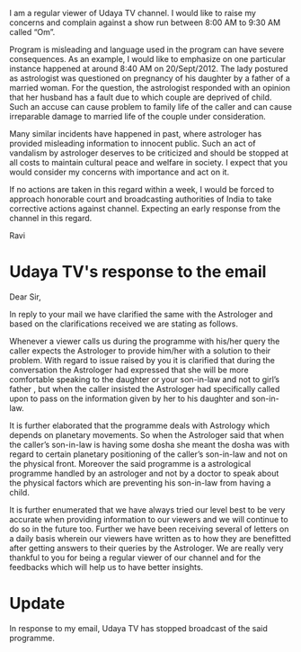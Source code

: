 I am a regular viewer of Udaya TV channel. I would like to raise my
concerns and complain against a show run between 8:00 AM to 9:30 AM
called “Om”.

Program is misleading and language used in the program can have severe
consequences. As an example, I would like to emphasize on one particular
instance happened at around 8:40 AM on 20/Sept/2012. The lady postured
as astrologist was questioned on pregnancy of his daughter by a father
of a married woman. For the question, the astrologist responded with an
opinion that her husband has a fault due to which couple are deprived of
child. Such an accuse can cause problem to family life of the caller and
can cause irreparable damage to married life of the couple under
consideration.

Many similar incidents have happened in past, where astrologer has
provided misleading information to innocent public. Such an act of
vandalism by astrologer deserves to be criticized and should be stopped
at all costs to maintain cultural peace and welfare in society. I expect
that you would consider my concerns with importance and act on it.

If no actions are taken in this regard within a week, I would be forced
to approach honorable court and broadcasting authorities of India to
take corrective actions against channel. Expecting an early response
from the channel in this regard.

Ravi

# Udaya TV's response to the email

Dear Sir,

In reply to your mail we have clarified the same with the Astrologer and
based on the clarifications received we are stating as follows.

Whenever a viewer calls us during the programme with his/her query the
caller expects the Astrologer to provide him/her with a solution to
their problem. With regard to issue raised by you it is clarified that
during the conversation the Astrologer had expressed that she will be
more comfortable speaking to the daughter or your son-in-law and not to
girl’s father , but when the caller insisted the Astrologer had
specifically called upon to pass on the information given by her to his
daughter and son-in-law.

It is further elaborated that the programme deals with Astrology which
depends on planetary movements. So when the Astrologer said that when
the caller’s son-in-law is having some dosha she meant the dosha was
with regard to certain planetary positioning of the caller’s son-in-law
and not on the physical front. Moreover the said programme is a
astrological programme handled by an astrologer and not by a doctor to
speak about the physical factors which are preventing his son-in-law
from having a child.

It is further enumerated that we have always tried our level best to be
very accurate when providing information to our viewers and we will
continue to do so in the future too. Further we have been receiving
several of letters on a daily basis wherein our viewers have written as
to how they are benefitted after getting answers to their queries by the
Astrologer. We are really very thankful to you for being a regular
viewer of our channel and for the feedbacks which will help us to have
better insights.

# Update

In response to my email, Udaya TV has stopped broadcast of the said
programme.

